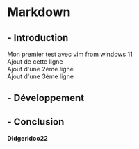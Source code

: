 # Markdown

## - Introduction
Mon premier test avec vim from windows 11  
Ajout de cette ligne  
Ajout d'une 2ème ligne  
Ajout d'une 3ème ligne  

## - Développement

## - Conclusion

**Didgeridoo22**


